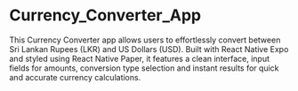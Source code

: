 # Currency_Converter_App
This Currency Converter app allows users to effortlessly convert between Sri Lankan Rupees (LKR) and US Dollars (USD). Built with React Native Expo and styled using React Native Paper, it features a clean interface, input fields for amounts, conversion type selection and instant results for quick and accurate currency calculations.
